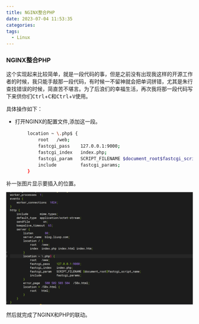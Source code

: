 ```yaml
---
title: NGINX整合PHP
date: 2023-07-04 11:53:35
categories:
tags:
  - Linux
---
```


### NGINX整合PHP

这个实现起来比较简单，就是一段代码的事，但是之前没有出现我这样的开源工作者的时候，我只能手敲那一段代码，有时候一不留神就会把单词拼错，尤其是朱行查找错误的时候，简直苦不堪言。为了后浪们的幸福生活，再次我将那一段代码写下来供你们<kbd>Ctrl</kbd>+<kbd>C</kbd>和<kbd>Ctrl</kbd>+<kbd>V</kbd>使用。

<!-- more -->

具体操作如下：

* 打开NGINX的配置文件,添加这一段。

```bash
        location ~ \.php$ {
            root   /web;
            fastcgi_pass    127.0.0.1:9000;
            fastcgi_index   index.php;
            fastcgi_param   SCRIPT_FILENAME $document_root$fastcgi_script_name;
            include         fastcgi_params;
        }
```

补一张图片显示要插入的位置。

![](./nginx-union-php/1.png)

然后就完成了NGINX和PHP的联动。